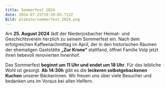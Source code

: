 ```yaml
---
title: Sommerfest 2024
date: 2024-07-25T19:39:03.712Z
Bild: plakate/sommerfest_2024.png
---
```

Am **25. August 2024** lädt der Niederjosbacher Heimat- und Geschichtsverein herzlich zu seinem Sommerfest ein. Nach dem erfolgreichen Kaffeenachmittag im April, der in den historischen Räumen der ehemaligen Gaststätte **„Zur Krone“** stattfand, öffnet Familie Volp jetzt ihren liebevoll renovierten Innenhof.

Das Sommerfest **beginnt um 11 Uhr und endet um 18 Uhr**. Für das leibliche Wohl ist gesorgt. **Ab 14:30h** gibt es die **leckeren selbstgebackenen Kuchen** unserer Bäckerinnen. Wir freuen uns über viele Besucher und bedanken uns im Voraus bei allen Helfern.
